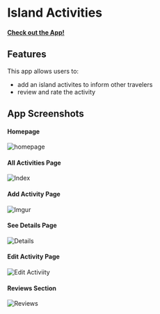 # Island Activities
#### [Check out the App!](https://island-activities.herokuapp.com/)

## Features
This app allows users to:
*   add an island activites to inform other travelers
*   review and rate the activity

## App Screenshots
#### Homepage
![homepage](https://i.imgur.com/wlkcQzp.png)
#### All Activities Page
![Index](https://i.imgur.com/40r1g27.png)
#### Add Activity Page
![Imgur](https://i.imgur.com/i9R3Al4.png)
#### See Details Page
![Details](https://i.imgur.com/QiOVRoh.png)
#### Edit Activity Page
![Edit Activiity](https://i.imgur.com/Lq7fTxA.png)
#### Reviews Section
![Reviews](https://i.imgur.com/UOpRZdt.png)
